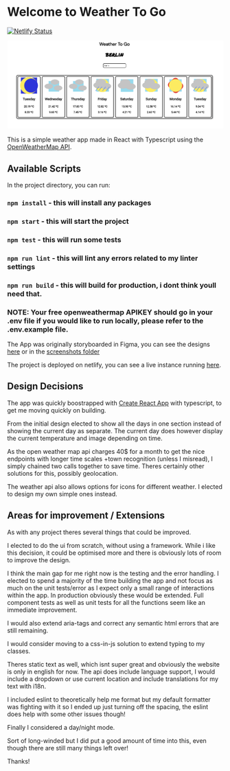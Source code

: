 # Welcome to Weather To Go

[![Netlify Status](https://api.netlify.com/api/v1/badges/bf7429c7-588e-44a3-8145-49e5ce9af33b/deploy-status)](https://app.netlify.com/sites/musing-einstein-5bf189/deploys)

![main-screen](screenshots/live.png)

This is a simple weather app made in React with Typescript using the [OpenWeatherMap API](https://openweathermap.org/api/one-call-api#how).

## Available Scripts

In the project directory, you can run:

### `npm install` - this will install any packages

### `npm start` - this will start the project

### `npm test` - this will run some tests

### `npm run lint` - this will lint any errors related to my linter settings

### `npm run build` - this will build for production, i dont think youll need that. 

### NOTE: Your free openweathermap APIKEY should go in your .env file if you would like to run locally, please refer to the .env.example file.


The App was originally storyboarded in Figma, you can see the designs [here](https://www.figma.com/file/UG53tJM60rPdiTw6LxFqsn/Weather-app?node-id=0%3A1) or in the [screenshots folder](screenshots)

The project is deployed on netlify, you can see a live instance running [here](https://musing-einstein-5bf189.netlify.app/).

## Design Decisions

The app was quickly boostrapped with [Create React App](https://github.com/facebook/create-react-app) with typescript, to get me moving quickly on building.

From the initial design elected to show all the days in one section instead of showing the current day as separate. The current day does however display the current temperature and image depending on time. 

As the open weather map api charges 40$ for a month to get the nice endpoints with longer time scales +town recognition (unless I misread), I simply chained two calls together to save time. Theres certainly other solutions for this, possibly geolocation.

The weather api also allows options for icons for different weather. I elected to design my own simple ones instead.


## Areas for improvement / Extensions
As with any project theres several things that could be improved.

I elected to do the ui from scratch, without using a framework. While i like this decision, it could be optimised more and there is obviously lots of room to improve the design. 

I think the main gap for me right now is the testing and the error handling. I elected to spend a majority of the time building the app and not focus as much on the unit tests/error as I expect only a small range of interactions within the app. In production obviously these would be extended. Full component tests as well as unit tests for all the functions seem like an immediate improvement.

I would also extend aria-tags and correct any semantic html errors that are still remaining. 

I would consider moving to a css-in-js solution to extend typing to my classes. 

Theres static text as well, which isnt super great and obviously the website is only in english for now. The api does include language support, I would include a dropdown or use current location and include translations for my text with i18n. 

I included eslint to theoretically help me format but my default formatter was fighting with it so I ended up just turning off the spacing, the eslint does help with some other issues though!

Finally I considered a day/night mode. 

Sort of long-winded but I did put a good amount of time into this, even though there are still many things left over!

Thanks!
